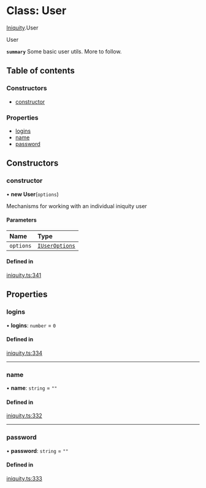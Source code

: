 # Class: User

[Iniquity](../modules/Iniquity.md).User

User

**`summary`** Some basic user utils. More to follow.

## Table of contents

### Constructors

- [constructor](Iniquity.User.md#constructor)

### Properties

- [logins](Iniquity.User.md#logins)
- [name](Iniquity.User.md#name)
- [password](Iniquity.User.md#password)

## Constructors

### constructor

• **new User**(`options`)

Mechanisms for working with an individual iniquity user

#### Parameters

| Name | Type |
| :------ | :------ |
| `options` | [`IUserOptions`](../interfaces/Iniquity.IUserOptions.md) |

#### Defined in

[iniquity.ts:341](https://github.com/iniquitybbs/iniquity/blob/467b1b4/packages/core/src/iniquity.ts#L341)

## Properties

### logins

• **logins**: `number` = `0`

#### Defined in

[iniquity.ts:334](https://github.com/iniquitybbs/iniquity/blob/467b1b4/packages/core/src/iniquity.ts#L334)

___

### name

• **name**: `string` = `""`

#### Defined in

[iniquity.ts:332](https://github.com/iniquitybbs/iniquity/blob/467b1b4/packages/core/src/iniquity.ts#L332)

___

### password

• **password**: `string` = `""`

#### Defined in

[iniquity.ts:333](https://github.com/iniquitybbs/iniquity/blob/467b1b4/packages/core/src/iniquity.ts#L333)
